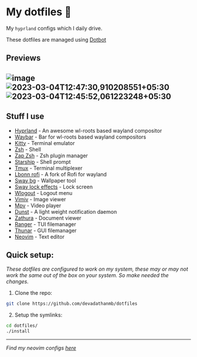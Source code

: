 # My dotfiles 🖤

My `hyprland` configs which I daily drive.

These dotfiles are managed using [Dotbot](https://github.com/anishathalye/dotbot)

## Previews

![image](https://user-images.githubusercontent.com/84301852/222884069-222f5962-dbc5-49c3-90ea-b5c6d95cdb56.png)
<br>
![2023-03-04T12:47:30,910208551+05:30](https://user-images.githubusercontent.com/84301852/222883559-4b698732-5eac-4d19-af70-59e8e8e9f014.png)
<br>
![2023-03-04T12:45:52,061223248+05:30](https://user-images.githubusercontent.com/84301852/222883536-5622d774-bc60-49bc-9128-83a43bcb2b7b.png)
<br>
---

## Stuff I use

- [Hyprland](https://hyprland.org/) - An awesome wl-roots based wayland compositor
- [Waybar](https://github.com/Alexays/Waybar) - Bar for wl-roots based wayland compositors
- [Kitty](https://sw.kovidgoyal.net/kitty/) - Terminal emulator
- [Zsh](https://www.zsh.org/) - Shell
- [Zap Zsh](https://github.com/zap-zsh/zap) - Zsh plugin manager
- [Starship](https://starship.rs/) - Shell prompt
- [Tmux](https://github.com/tmux/tmux) - Terminal multiplexer
- [Lbonn rofi](https://github.com/lbonn/rofi) - A fork of Rofi for wayland
- [Sway bg](https://github.com/swaywm/swaybg) - Wallpaper tool
- [Sway lock effects](https://github.com/mortie/swaylock-effects) - Lock screen
- [Wlogout](https://github.com/ArtsyMacaw/wlogout) - Logout menu
- [Vimiv](https://github.com/karlch/vimiv) - Image viewer
- [Mpv](https://github.com/mpv-player/mpv) - Video player
- [Dunst](https://github.com/dunst-project/dunst) - A light weight notification daemon
- [Zathura](https://github.com/pwmt/zathura) - Document viewer
- [Ranger](https://github.com/ranger/ranger) - TUI filemanager
- [Thunar](https://github.com/xfce-mirror/thunar) - GUI filemanager
- [Neovim](https://github.com/neovim/neovim) - Text editor

## Quick setup:

_These dotfiles are configured to work on my system, these may or may not work the same out of the box on your system. So make needed the changes._
<br>

1. Clone the repo:

```bash
git clone https://github.com/devadathanmb/dotfiles
```

2. Setup the symlinks:

```bash
cd dotfiles/
./install
```

---

_Find my neovim configs [here](https://github.com/devadathanmb/entevim)_
